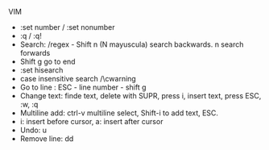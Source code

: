 VIM

- :set number / :set nonumber
- :q / :q!
- Search: /regex - Shift n  (N mayuscula) search backwards. n search forwards
- Shift g go to end
- :set hisearch
- case insensitive search /\cwarning
- Go to line : ESC - line number - shift g
- Change text: finde text, delete with SUPR, press i, insert text, press ESC, :w, :q
- Multiline add: ctrl-v multiline select, Shift-i to add text, ESC.
- i: insert before cursor, a: insert after cursor
- Undo: u
- Remove line: dd